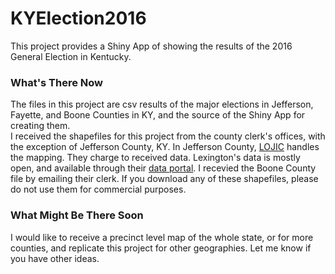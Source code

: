 # KYElection2016

This project provides a Shiny App of showing the results of the 2016 General Election in Kentucky.

### What's There Now
The files in this project are csv results of the major elections in Jefferson, Fayette, and Boone Counties in KY, and the source of the Shiny App for creating them.  
I received the shapefiles for this project from the county clerk's offices, with the exception of Jefferson County, KY.  In Jefferson County, [LOJIC](http://www.lojic.org/) handles the mapping.  They charge to received data.  Lexington's data is mostly open, and available through their [data portal](http://data.lexingtonky.gov/).  I recevied the Boone County file by emailing their clerk.
If you download any of these shapefiles, please do not use them for commercial purposes.

### What Might Be There Soon
I would like to receive a precinct level map of the whole state, or for more counties, and replicate this project for other geographies.
Let me know if you have other ideas.
